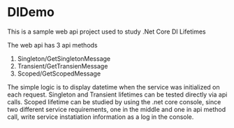 # DIDemo
This is a sample web api project used to study .Net Core DI Lifetimes

The web api has 3 api methods

1) Singleton/GetSingletonMessage
2) Transient/GetTransienMessage
3) Scoped/GetScopedMessage

The simple logic is to display datetime when the service was initialized on each request. Singleton and Transient lifetimes can be tested directly via api calls. Scoped lifetime can be studied by using the .net core console, since two different service requirements, one in the middle and one in api method call, write service instatiation information as a log in the console.
